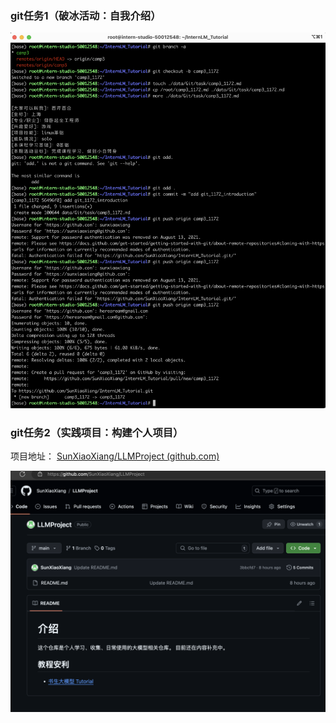 
### git任务1（破冰活动：自我介绍）

![示例图片](https://github.com/SunXiaoXiang/LLMProject/blob/main/InterLM_Tutorial_Camp3/L0/imgs/git/01.png)


### git任务2（实践项目：构建个人项目）

项目地址：
[SunXiaoXiang/LLMProject (github.com)](https://github.com/SunXiaoXiang/LLMProject)

![示例图片](https://github.com/SunXiaoXiang/LLMProject/blob/main/InterLM_Tutorial_Camp3/L0/imgs/git/02.png)

